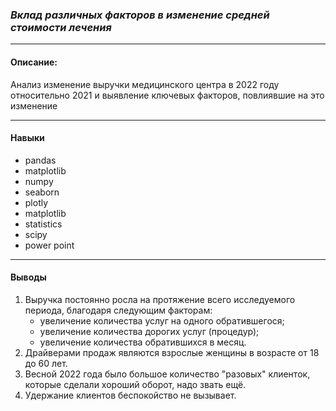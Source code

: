 ### *Вклад различных факторов в изменение средней стоимости лечения*
____________________________________________
#### Описание:
Анализ изменение выручки медицинского центра в 2022 году относительно 2021 и выявление ключевых факторов, повлиявшие на это изменение
____________
#### Навыки
- pandas
- matplotlib
- numpy
- seaborn
- plotly
- matplotlib
- statistics
- scipy
- power point

_______________________________________________
#### Выводы
1. Выручка постоянно росла на протяжение всего исследуемого периода, благодаря следующим факторам:
   - увеличение количества услуг на одного обратившегося;
   - увеличение количества дорогих услуг (процедур);
   - увеличение количества обратившихся в месяц.
3. Драйверами продаж являются взрослые женщины в возрасте от 18 до 60 лет.
4. Весной 2022 года было большое количество "разовых" клиенток, которые сделали хороший оборот, надо звать ещё.
5. Удержание клиентов беспокойство не вызывает.
